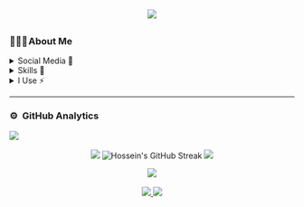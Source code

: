 <h1 align="center">
    <img src="https://readme-typing-svg.herokuapp.com/?lines=Welcome,+There!+👋;I'm+Hossein+Beiki;I'm+FULLSTACK+DEVELOPER;I'm+happy+to+meet+you,+my+dear!&center=true&font=Vazirmatn&weight=800&duration=3000&pause=1000&height=100&width=500&color=FDC435&size=30">
</h1>

### 👨🏻‍🦱 About Me 

<details>
<summary>Social Media 🔗</summary>
<br/>
    
<a href="https://twitter.com/Ho33einBeiki"><img align="left" alt="Hossein Beiki - Twitter" width="30px" src="https://github.com/edent/SuperTinyIcons/blob/master/images/svg/twitter.svg" /></a>
<a href="https://www.instagram.com/ho55ein74/"><img align="left" alt="Hossein's Instagram" width="30px" src="https://github.com/edent/SuperTinyIcons/blob/master/images/svg/instagram.svg" /></a>
<a href="https://t.me/ho55ein74"><img align="left" alt="Hossein's Telegram" width="30px" src="https://github.com/edent/SuperTinyIcons/blob/master/images/svg/telegram.svg" /></a>
<a href="https://www.linkedin.com/in/hosseinbeiki/"><img align="left" alt="Hossein's LinkedIn" width="30px" src="https://github.com/edent/SuperTinyIcons/blob/master/images/svg/linkedin.svg" /></a>
<a href="https://stackoverflow.com/users/3375822/ho33ein-beiki"><img align="left" alt="Hossein's Stackoverlfow" width="30px" src="https://github.com/edent/SuperTinyIcons/blob/master/images/svg/stackoverflow.svg" /></a>
<a href="mailto:ho33ein.b@gmail.com"><img align="left" alt="Hossein's Email" width="30px" src="https://github.com/edent/SuperTinyIcons/blob/master/images/svg/gmail.svg" /></a>
    
<br/>

And here is my personal website... <a href="https://hosseinbeiki.ir">Click on me!</a>

</details>
<details>
<summary>Skills 🚀</summary>

#### Languages I use

<img src='https://img.shields.io/badge/PHP-777BB4?style=for-the-badge&logo=php&logoColor=white' alt='PHP' />
<img src='https://img.shields.io/badge/JavaScript-F7DF1E?style=for-the-badge&logo=javascript&logoColor=black' alt='JavaScript' />
<img src='https://img.shields.io/badge/Python-3776AB?style=for-the-badge&logo=python&logoColor=white' alt='Python' />
<img src='https://img.shields.io/badge/Java-ED8B00?style=for-the-badge&logo=java&logoColor=white' alt='Java' />
<img src='https://img.shields.io/badge/Node.js-43853D?style=for-the-badge&logo=node.js&logoColor=white' alt='Node.js' />
<img src='https://img.shields.io/badge/Django-092E20?style=for-the-badge&logo=django&logoColor=white' alt='Django' />

#### Databases I use

<img src='https://img.shields.io/badge/MySQL-00000F?style=for-the-badge&logo=mysql&logoColor=white' alt='MySQL' />
<img src='https://img.shields.io/badge/PostgreSQL-316192?style=for-the-badge&logo=postgresql&logoColor=white' alt='PostgreSQL' />
<img src='https://img.shields.io/badge/MongoDB-%234ea94b.svg?style=for-the-badge&logo=mongodb&logoColor=white' alt='MongoDB' />
<img src='https://img.shields.io/badge/redis-%23DD0031.svg?style=for-the-badge&logo=redis&logoColor=white' alt='Redis' />

#### Frameworks I use

<img src='https://img.shields.io/badge/Laravel-FF2D20?style=for-the-badge&logo=laravel&logoColor=white' alt='Laravel' />
<img src='https://img.shields.io/badge/Vue.js-4fc08d?style=for-the-badge&logo=vue.js&logoColor=white' alt='Vue.js' />
<img src='https://img.shields.io/badge/Tailwind_CSS-38B2AC?style=for-the-badge&logo=tailwind-css&logoColor=white' alt='TailwindCSS' />

</details>
<details>
<summary>I Use ⚡</summary>

#### My OS

<img src='https://img.shields.io/badge/Windows-0078D6?style=for-the-badge&logo=windows&logoColor=white' alt='Windows' />

#### I usually learn from

<img src='https://img.shields.io/badge/YouTube-FF0000?style=for-the-badge&logo=youtube&logoColor=white' alt='YouTube' />
<img src='https://img.shields.io/badge/Medium-12100E?style=for-the-badge&logo=medium&logoColor=white' alt='Medium' />
<img src='https://img.shields.io/badge/dev.to-0A0A0A?style=for-the-badge&logo=dev.to&logoColor=white' alt='dev.to' />
<img src='https://img.shields.io/badge/GitLabCI-%23181717.svg?style=for-the-badge&logo=gitlab&logoColor=white' alt='GitLabCI' />

</details>

-----

### ⚙️ &nbsp;GitHub Analytics


![](https://activity-graph.herokuapp.com/graph?username=ho33ein74&theme=github&area=true)
<p align="center">
  <img src="(https://github.com/ryo-ma/github-profile-trophy)">
  <img src="http://github-readme-streak-stats.herokuapp.com?user=ho33ein74&theme=algolia" alt="Hossein's GitHub Streak" />
  <img src="https://github-profile-summary-cards.vercel.app/api/cards/profile-details?username=ho33ein74&theme=tokyonight" />
</p>


<p align="center">
    <a href="https://activity-graph.herokuapp.com/graph?username=ho33ein74&theme=github&area=true">
      <img height="180em" src="https://github-profile-trophy.vercel.app/?username=ho33ein74&theme=gruvbox&row=2&column=7&margin-w=15&margin-h=15" />
    </a>
</p>

<p align="center">
    <a href="https://github.com/ho33ein74">
      <img height="180em" src="https://github-readme-stats-eight-theta.vercel.app/api?username=ho33ein74&show_icons=true&theme=algolia&include_all_commits=true&count_private=true" />
      <img height="180em" src="https://github-readme-stats-eight-theta.vercel.app/api/top-langs/?username=ho33ein74&layout=compact&langs_count=12&theme=algolia" />
    </a>
</p>


